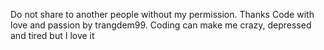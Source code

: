 Do not share to another people without my permission. Thanks
Code with love and passion by trangdem99. 
Coding can make me crazy, depressed and tired but I love it
